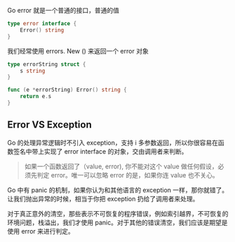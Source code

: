 Go error 就是一个普通的接口，普通的值
```go
type error interface {
	Error() string
}
```

我们经常使用 errors. New () 来返回一个 error 对象

```go
type errorString struct {
	s string
}

func (e *errorString) Error() string {
	return e.s
}
```

## Error VS Exception

Go 的处理异常逻辑时不引入 exception，支持 i 多参数返回，所以你很容易在函数签名中带上实现了 error interface 的对象，交由调用者来判断。

> 如果一个函数返回了（value, error), 你不能对这个 value 做任何假设，必须先判定 error。唯一可以忽略 error 的是，如果你连 value 也不关心。

Go 中有 panic 的机制，如果你认为和其他语言的 exception 一样，那你就错了。让我们抛出异常的时候，相当于你把 exception 扔给了调用者来处理。

对于真正意外的清空，那些表示不可恢复的程序错误，例如索引越界，不可恢复的环境问题，栈溢出，我们才使用 panic。对于其他的错误清空，我们应该是期望是使用 error 来进行判定。